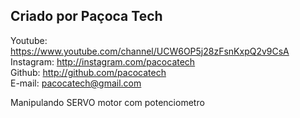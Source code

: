 ## Criado por Paçoca Tech  
 
Youtube: https://www.youtube.com/channel/UCW6OP5j28zFsnKxpQ2v9CsA  
Instagram: http://instagram.com/pacocatech  
Github: http://github.com/pacocatech  
E-mail: pacocatech@gmail.com  
 
 
 Manipulando SERVO motor com potenciometro